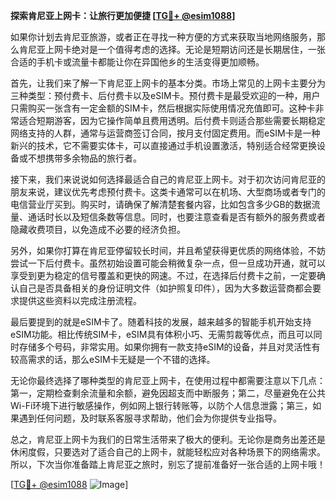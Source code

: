 **探索肯尼亚上网卡：让旅行更加便捷 [[TG💪+ @esim1088](https://t.me/s/esim1088)]**

如果你计划去肯尼亚旅游，或者正在寻找一种方便的方式来获取当地网络服务，那么肯尼亚上网卡绝对是一个值得考虑的选择。无论是短期访问还是长期居住，一张合适的手机卡或流量卡都能让你在异国他乡的生活变得更加顺畅。

首先，让我们来了解一下肯尼亚上网卡的基本分类。市场上常见的上网卡主要分为三种类型：预付费卡、后付费卡以及eSIM卡。预付费卡是最受欢迎的一种，用户只需购买一张含有一定金额的SIM卡，然后根据实际使用情况充值即可。这种卡非常适合短期游客，因为它操作简单且费用透明。后付费卡则适合那些需要长期稳定网络支持的人群，通常与运营商签订合同，按月支付固定费用。而eSIM卡是一种新兴的技术，它不需要实体卡，可以直接通过手机设置激活，特别适合经常更换设备或不想携带多余物品的旅行者。

接下来，我们来说说如何选择最适合自己的肯尼亚上网卡。对于初次访问肯尼亚的朋友来说，建议优先考虑预付费卡。这类卡通常可以在机场、大型商场或者专门的电信营业厅买到。购买时，请确保了解清楚套餐内容，比如包含多少GB的数据流量、通话时长以及短信条数等信息。同时，也要注意查看是否有额外的服务费或者隐藏收费项目，以免造成不必要的经济负担。

另外，如果你打算在肯尼亚停留较长时间，并且希望获得更优质的网络体验，不妨尝试一下后付费卡。虽然初始设置可能会稍微复杂一点，但一旦成功开通，就可以享受到更为稳定的信号覆盖和更快的网速。不过，在选择后付费卡之前，一定要确认自己是否具备相关的身份证明文件（如护照复印件），因为大多数运营商都会要求提供这些资料以完成注册流程。

最后要提到的就是eSIM卡了。随着科技的发展，越来越多的智能手机开始支持eSIM功能。相比传统SIM卡，eSIM具有体积小巧、无需剪裁等优点，而且可以同时存储多个号码，非常实用。如果你拥有一款支持eSIM的设备，并且对灵活性有较高需求的话，那么eSIM卡无疑是一个不错的选择。

无论你最终选择了哪种类型的肯尼亚上网卡，在使用过程中都需要注意以下几点：第一，定期检查剩余流量和余额，避免因超支而中断服务；第二，尽量避免在公共Wi-Fi环境下进行敏感操作，例如网上银行转账等，以防个人信息泄露；第三，如果遇到任何问题，及时联系客服寻求帮助，他们会为你提供专业指导。

总之，肯尼亚上网卡为我们的日常生活带来了极大的便利。无论你是商务出差还是休闲度假，只要选对了适合自己的上网卡，就能轻松应对各种场景下的网络需求。所以，下次当你准备踏上肯尼亚之旅时，别忘了提前准备好一张合适的上网卡哦！

[[TG💪+ @esim1088](https://t.me/s/esim1088) ![Image](https://i.postimg.cc/4NQfJmqS/Snipaste-2025-05-13-00-14-12.png)]